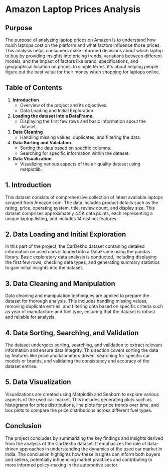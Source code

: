# Amazon Laptop Prices Analysis
## Purpose
The purpose of analyzing laptop prices on Amazon is to understand how much laptops cost on the platform and what factors influence those prices. This analysis helps consumers make informed decisions about which laptop to buy by providing insights into pricing trends, variations between different models, and the impact of factors like brand, specifications, and geographical location on prices. In simple terms, it's about helping people figure out the best value for their money when shopping for laptops online.
## Table of Contents
1. **Introduction**
   - Overview of the project and its objectives.
   - Data Loading and Initial Exploration
2. **Loading the dataset into a DataFrame.**
   - Displaying the first few rows and basic information about the dataset.
3. **Data Cleaning**
   - Handling missing values, duplicates, and filtering the data.
4. **Data Sorting and Validation**
   - Sorting the data based on specific columns.
   - Searching for specific information within the dataset.
5. **Data Visualization**
   - Visualizing various aspects of the air quality dataset using matplotlib.

## 1. Introduction
This dataset consists of comprehensive collection of latest available laptops scraped from Amazon.com. The data includes product details such as the rating, price, operating system, title, review count, and display size. This dataset comprises approximately 4.5K data points, each representing a unique laptop listing, and includes 14 distinct features.

## 2. Data Loading and Initial Exploration
In this part of the project, the CarDekho dataset containing detailed information on used cars is loaded into a DataFrame using the pandas library. Basic exploratory data analysis is conducted, including displaying the first few rows, checking data types, and generating summary statistics to gain initial insights into the dataset.

## 3. Data Cleaning and Manipulation
Data cleaning and manipulation techniques are applied to prepare the dataset for thorough analysis. This includes handling missing values, removing duplicate entries, and filtering data based on specific criteria such as year of manufacture and fuel type, ensuring that the dataset is robust and reliable for analysis.

## 4. Data Sorting, Searching, and Validation
The dataset undergoes sorting, searching, and validation to extract relevant information and ensure data integrity. This section covers sorting the data by features like price and kilometers driven, searching for specific car models or brands, and validating the consistency and accuracy of the dataset entries.

## 5. Data Visualization
Visualizations are created using Matplotlib and Seaborn to explore various aspects of the used car market. This includes generating plots such as histograms for price distributions, line plots for price trends over time, and box plots to compare the price distributions across different fuel types.

## Conclusion
The project concludes by summarizing the key findings and insights derived from the analysis of the CarDekho dataset. It emphasizes the role of data-driven approaches in understanding the dynamics of the used car market in India. The conclusion highlights how these insights can inform both buyers and sellers, potentially influencing market practices and contributing to more informed policy-making in the automotive sector.
